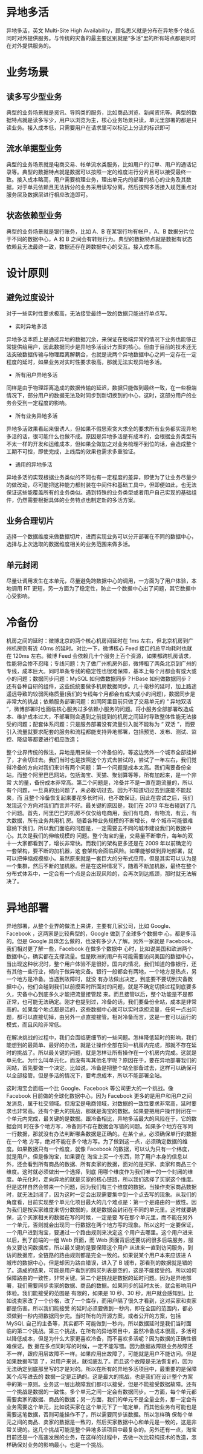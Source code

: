 # 异地多活

异地多活，英文 Multi-Site High Availability，顾名思义就是分布在异地多个站点同时对外提供服务。与传统的灾备的最主要区别就是“多活”里的所有站点都是同时在对外提供服务的。

# 业务场景

## 读多写少型业务

典型的业务场景就是资讯、导购类的服务，比如商品浏览、新闻资讯等。典型的数据特点就是读多写少，用户以浏览为主，核心业务场景只读，单元里部署的都是只读业务。接入成本低，只需要用户在请求里可以标记上分流的标识即可

## 流水单据型业务

典型的业务场景就是电商交易、帐单流水类服务，比如用户的订单、用户的通话记录等。典型的数据特点就是数据可以按照一定的维度进行分片且可以接受最终一致。接入成本略高，用户需要梳理业务，理出单元内的部署的核心的业务及其数据，对于单元依赖且无法拆分的业务采用读写分离，然后按照多活接入规范重点对服务层及数据层进行相应改造即可。

## 状态依赖型业务

典型的业务场景就是银行账务，比如 A、B 在某银行均有帐户，A、B 数据分片位于不同的数据中心，A 和 B 之间会有转账行为。典型的数据特点就是数据有状态依赖且无法最终一致，数据还存在跨数据中心的交互。接入成本高。

# 设计原则

## 避免过度设计

对于一些实时性要求极高，无法接受最终一致的数据只能进行单点写。

- 实时异地多活

异地多活本质上是通过异地的数据冗余，来保证在极端异常的情况下业务也能够正常提供给用户，因此数据同步是异地多活设计方案的核心。但由于目前的技术还无法突破数据传输与物理距离解耦合，也就是说两个异地数据中心之间一定存在一定程度的延时，如果业务对实时性要求极高，那就无法实现异地多活。

- 所有用户异地多活

同样是由于物理距离造成的数据传输的延迟，数据只能做到最终一致，在一些极端情况下，部分用户的数据无法及时同步到新切换到的中心，这时，这部分用户的业务会受到一定程度的影响。

- 所有业务异地多活

异地多活效果看起来很诱人，但如果不假思索贪大求全的要求所有业务都实现异地多活的话，很可能什么也做不成。原因是异地多活是有成本的，会根据业务类型有不太一样的开发和运维成本，但如果全做加之对业务梳理不到位的话，会造成整个工期不可控，即使完成，上线后的效果也需求多重验证。

- 通用的异地多活

异地多活的实现根据业务类似的不同也有一定程度的差异，即使为了让业务尽量少的做改动，尽可能把这种能力都封装在中间件和基础工具中，但即便如此，也无法保证这些能覆盖所有的业务类似。遇到特殊的业务类型或者用户自己实现的基础组件，仍然需要根据具体的业务特点也制定新的多活方案。

## 业务合理切片

选择一个数据维度来做数据切片，进而实现业务可以分开部署在不同的数据中心，选择与上次选取的数据维度相关的业务范围来做多活。

## 单元封闭

尽量让调用发生在本单元，尽量避免跨数据中心的调用，一方面为了用户体验，本地调用 RT 更短，另一方面为了稳定性，防止一个数据中心出了问题，其它数据中心受影响。

# 冷备份

机房之间的延时：微博北京的两个核心机房间延时在 1ms 左右，但北京机房到广州机房则有近 40ms 的延时。对比一下，微博核心 Feed 接口的总平均耗时也就在 120ms 左右。微博 Feed 会依赖几十个服务上百个资源，如果都跨机房请求，性能将会惨不忍睹；专线问题：为了做广州机房外部，微博租了两条北京到广州的专线，成本巨大。同时单条专线的稳定性也很难保障，基本上每个月都会有或大或小的问题；数据同步问题：MySQL 如何做数据同步？HBase 如何做数据同步？还有各种自研的组件，这些统统要做多机房数据同步。几十毫秒的延时，加上路途遥远导致的较弱网络质量(我们的专线每个月都会有或大或小的问题)，数据同步是非常大的挑战；依赖服务部署问题：如同阿里目前只做了交易单元的 “ 异地双活 ”，微博部署时也面临核心服务过多依赖小服务的问题。将小服务全部部署改造成本、维护成本过大，不部署则会遇到之前提到的机房之间延时导致整体性能无法接受的问题；配套体系问题：只是服务部署没有流量引入就不能称为 “ 双活 ”，而要引入流量就要求配套的服务和流程都能支持异地部署，包括预览、发布、测试、监控、降级等都要进行相应改造；

整个业界传统的做法，异地是用来做一个冷备份的，等这边另外一个城市全部挂掉了，才会切过去。我们当时也是按照这个方式去尝试的，尝试了一年左右，我们觉 得冷备的方向对我们来讲有两个问题：第一个问题是成本太高。我们需要备份全站，而整个阿里巴巴网站，包括淘宝、天猫、聚划算等等，所有加起来，是一个非常 大的量，备份成本非常高。第二个问题是，冷备并不是一直在跑流量的，所以有个问题，一旦真的出问题了，未必敢切过去。因为不知道切过去到底能不能起来，而 且整个冷备恢复起来要花多长时间，也不敢保证。因此在尝试之后，我们发现这个方向对我们而言并不好。最关键的原因是，我们在 2013 年左右碰到了几个问题。首先，阿里巴巴的机房不仅仅给电商用，我们有电商，有物流，有云，有大数据，所有业务共用机 房。随着各种业务规模的不断增长，单个城市可能很难容纳下我们，所以我们面临的问题是，一定需要去不同的城市建设我们的数据中心。其次是我们的伸缩规模的 问题。整个淘宝的量，交易量不断攀升，每年的双十一大家都看到了，增长非常快。而我们的架构更多还是在 2009 年以前确定的一套架构，要不断的加机器，这 套架构会面临风险。如果能够做到异地部署，就可以把伸缩规模缩小。虽然原来就是一套巨大的分布式应用，但是其实可以认为是一个集群，然后不断的加机器。但是在这种情况下，随着不断加机器，最终在整个分布式体系中，一定会有一个点是会出现风险的，会再次到达瓶颈，那时就无法解决了。

# 异地部署

异地部署，从整个业界的做法上来讲，主要有几家公司，比如 Google、Facebook ，这两家是比较典型的，Google 做到了全球多个数据中 心，都是多活的。但是 Google 具体怎么做的，也没有多少人了解。另外一家就是 Facebook，我们相对更了解一些，Facebook 在做多个数据中 心时，比如说美国和欧洲两个数据中心，确实都在支撑流量。但是欧洲的用户有可能需要访问美国的数据中心，当出现这种状况时，整个用户体验不是很好。国内的情况，我们知道的像银行，还有其他一些行业，倾向于做异地灾备。银行一般都会有两地，一个地方是热点，另一个地方是冷备。当遇到故障时，就没 有办法做出决定，到底要不要切到灾备数据中心，他们会碰到我们以前摸索时所面对的问题，就是不确定切换过程到底要多久，灾备中心到底多久才能把流量接管起 来。而且接管以后，整个功能是不是都正常，也可能无法确定。刚才也提到过，冷备的话，我们要备份全站，成本是非常高的。如果每个地点都是活的，这些数据中心就可以实时承担流量，任何一点出问题，都可以直接切掉，由另外一点直接接管。相对冷备而言，这是一套可以运行的模式，而且风险非常低。

在解决挑战的过程中，我们会面临更细节的一些问题。怎样降低延时的影响，我们能想到的最简单、最好的办法，就是让操作全部在同一机房内完成，那就不存在延时的挑战了。所以最关键的问题，就是怎样让所有操作在一个机房内完成。这就是单元化。为什么叫单元化，而没有叫其他名字呢？原因在于，要在异地部署我们的网站，首先要做一个决定。比如说，冷备是把整个站全部备过去，这样可以确保可以全部接管。但是多活的情况下，要考虑成本，所以不能部署全站。

这时淘宝会面临一个比 Google、Facebook 等公司更大的一个挑战。像 Facebook 目前做的全球化数据中心，因为 Facebook 更多的是用户和用户之间发消息，属于社交领域。但淘宝是电商领域，对数据的一致性要求非常高，延时要求也非常高。还有个更大的挑战，那就是淘宝的数据。如果要把用户操作封闭在一个单元内完成，最关键的是数据。跟冷备相比，异地多活最大的风险在于，它的数据会同 时在多个地方写，冷备则不存在数据会写错的问题。如果多个地方在写同一行数据，那就没有办法判断哪条数据是正确的。在某个点，必须确保单行的数据在一个地 方写，绝对不能在多个地方写。为了做到这一点，必须确定数据的维度。如果数据只有一个维度，就像 Facebook 的数据，可以认为只有一个纬度，就是用户。但是像淘宝，如果要在 淘宝上买一个东西，除了用户本身的信息以外，还会看到所有商品的数据、所有卖家的数据，面对的是买家、卖家和商品三个维度。这时就必须做出一个选择，到底 用哪个维度作为我们唯一的一个封闭的维度。单元化时，走向异地的就是买家的核心链路，所以我们选择了买家这个维度。但是这样自然会带来一个问题，因为我们有三个维度的数据，当操作卖家商品数据时，就无法封闭了，因为这时一定会出现需要集中到一个点去写的现象。从我们的角度看，目前实现整个单元化项目最大的几个难点是：第一个是路由的一致性。因为我们是按买家维度来切分数据的，就是数据会封闭在不同的单元里。这时就要确保，这个买家相关的数据在写的时候，一定是要 写在那个单元里，而不能在另外一个单元，否则就会出现同一行数据在两个地方写的现象。所以这时一定要保证，一个用户进到淘宝，要通过一个路由规则来决定这 个用户去哪里。这个用户进来以后，到了前端的一组 Web 页面，而 Web 页面背后还要访问很多后端服务，服务又要访问数据库，所以最关键的是要保障这个用户 从进来一直到访问服务，到访问数据库，全链路的路由规则都是完全一致的。如果说某个用户本来应该进 A 城市的数据中心，但是却因为路由错误，进入了 B 城市，那看到的数据就是错的了。造成的结果，可能是用户看到的购买列表是空的，这是不能接受的。所以如何保障路由的一致性，非常关键。第二个是挑战是数据的延时问题。因为是异地部署，我们需要同步卖家的数据、商品的数据。如果同步的延时太长，就会影响用户体验。我们能接受的范围是 有限的，如果是 10 秒、30 秒，用户就会感知到。比如说卖家改了一个价格，改了一个库存，而用户隔了很久才看到，这对买家和卖家都是伤害。所以我们能接受 的延时必须要做到一秒内，即在全国的范围内，都必须做到一秒内把数据同步完。当时所有的开源方案，或者公开的方案，包括 MySQL 自己的主备等，其实都不 可能做到一秒内，所以数据延时是我们当时面临的第二个挑战。第三个挑战，在所有的异地项目中，虽然冷备成本很高，多活可以降低成本，但是为什么大家更喜欢冷备，而不喜欢多活呢？因为数据的正确性很难保证。数 据在多点同时写的时候，一定不能写错。因为数据故障跟业务故障还不一样，跟应用层故障不一样。如果应用出故障了，可能就是用户不能访问。但是如果数据写错 了，对用户来说，就彻底乱了。而且这个故障是无法恢复的，因为无法确定到底那里写的才是对的。所以在所有的异地多活项目中，最重要的是保障某个点写进去的 数据一定是正确的。这是最大的挑战，也是我们在设计整个方案中的第一原则。业务这一层出故障我们都可以接受，但是不能接受数据故障。还有一个挑战是数据的一致性。多个单元之间一定会有数据同步。一方面，每个单元都需要卖家的数据、商品的数据；另一方面，我们的单元不是全量业务，那一定会有业务需要这个单元，比如说买家在这个单元下了一笔定单，而其他业务有可能也是需要这笔数据，否则可能操作不了，所以需要同步该数据。所以怎样确 保每个单元之间的商品、卖家的数据是一致的，然后买家数据中心和单元是一致的，这是非常关键的。这几个挑战可能是整个异地多活项目中最复杂的。另外还有一点，淘宝目前还是一个高速发展的业务，在这样的过程中，去做一次比较纯技术的改造，怎样确保对业务的影响最小，也是一个挑战。
